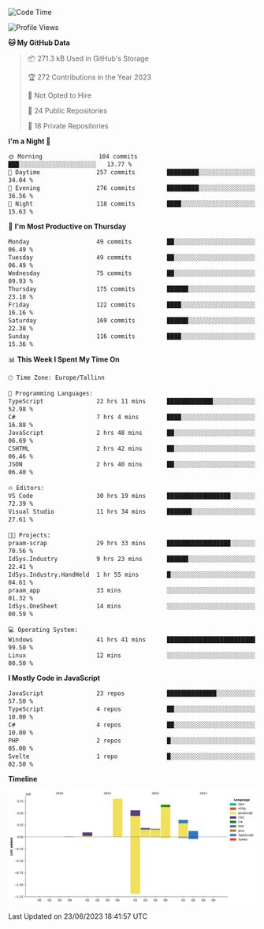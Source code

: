 <!--START_SECTION:waka-->
![Code Time](http://img.shields.io/badge/Code%20Time-268%20hrs%2058%20mins-blue)

![Profile Views](http://img.shields.io/badge/Profile%20Views-0-blue)

**🐱 My GitHub Data** 

> 📦 271.3 kB Used in GitHub's Storage 
 > 
> 🏆 272 Contributions in the Year 2023
 > 
> 🚫 Not Opted to Hire
 > 
> 📜 24 Public Repositories 
 > 
> 🔑 18 Private Repositories 
 > 
**I'm a Night 🦉** 

```text
🌞 Morning                104 commits         ███░░░░░░░░░░░░░░░░░░░░░░   13.77 % 
🌆 Daytime                257 commits         █████████░░░░░░░░░░░░░░░░   34.04 % 
🌃 Evening                276 commits         █████████░░░░░░░░░░░░░░░░   36.56 % 
🌙 Night                  118 commits         ████░░░░░░░░░░░░░░░░░░░░░   15.63 % 
```
📅 **I'm Most Productive on Thursday** 

```text
Monday                   49 commits          ██░░░░░░░░░░░░░░░░░░░░░░░   06.49 % 
Tuesday                  49 commits          ██░░░░░░░░░░░░░░░░░░░░░░░   06.49 % 
Wednesday                75 commits          ██░░░░░░░░░░░░░░░░░░░░░░░   09.93 % 
Thursday                 175 commits         ██████░░░░░░░░░░░░░░░░░░░   23.18 % 
Friday                   122 commits         ████░░░░░░░░░░░░░░░░░░░░░   16.16 % 
Saturday                 169 commits         ██████░░░░░░░░░░░░░░░░░░░   22.38 % 
Sunday                   116 commits         ████░░░░░░░░░░░░░░░░░░░░░   15.36 % 
```


📊 **This Week I Spent My Time On** 

```text
🕑︎ Time Zone: Europe/Tallinn

💬 Programming Languages: 
TypeScript               22 hrs 11 mins      █████████████░░░░░░░░░░░░   52.98 % 
C#                       7 hrs 4 mins        ████░░░░░░░░░░░░░░░░░░░░░   16.88 % 
JavaScript               2 hrs 48 mins       ██░░░░░░░░░░░░░░░░░░░░░░░   06.69 % 
CSHTML                   2 hrs 42 mins       ██░░░░░░░░░░░░░░░░░░░░░░░   06.46 % 
JSON                     2 hrs 40 mins       ██░░░░░░░░░░░░░░░░░░░░░░░   06.40 % 

🔥 Editors: 
VS Code                  30 hrs 19 mins      ██████████████████░░░░░░░   72.39 % 
Visual Studio            11 hrs 34 mins      ███████░░░░░░░░░░░░░░░░░░   27.61 % 

🐱‍💻 Projects: 
praam-scrap              29 hrs 33 mins      ██████████████████░░░░░░░   70.56 % 
IdSys.Industry           9 hrs 23 mins       ██████░░░░░░░░░░░░░░░░░░░   22.41 % 
IdSys.Industry.HandHeld  1 hr 55 mins        █░░░░░░░░░░░░░░░░░░░░░░░░   04.61 % 
praam_app                33 mins             ░░░░░░░░░░░░░░░░░░░░░░░░░   01.32 % 
IdSys.OneSheet           14 mins             ░░░░░░░░░░░░░░░░░░░░░░░░░   00.59 % 

💻 Operating System: 
Windows                  41 hrs 41 mins      █████████████████████████   99.50 % 
Linux                    12 mins             ░░░░░░░░░░░░░░░░░░░░░░░░░   00.50 % 
```

**I Mostly Code in JavaScript** 

```text
JavaScript               23 repos            ██████████████░░░░░░░░░░░   57.50 % 
TypeScript               4 repos             ██░░░░░░░░░░░░░░░░░░░░░░░   10.00 % 
C#                       4 repos             ██░░░░░░░░░░░░░░░░░░░░░░░   10.00 % 
PHP                      2 repos             █░░░░░░░░░░░░░░░░░░░░░░░░   05.00 % 
Svelte                   1 repo              █░░░░░░░░░░░░░░░░░░░░░░░░   02.50 % 
```



**Timeline**

![Lines of Code chart](https://raw.githubusercontent.com/Piilu/Piilu/main/assets/bar_graph.png)


 Last Updated on 23/06/2023 18:41:57 UTC
<!--END_SECTION:waka-->